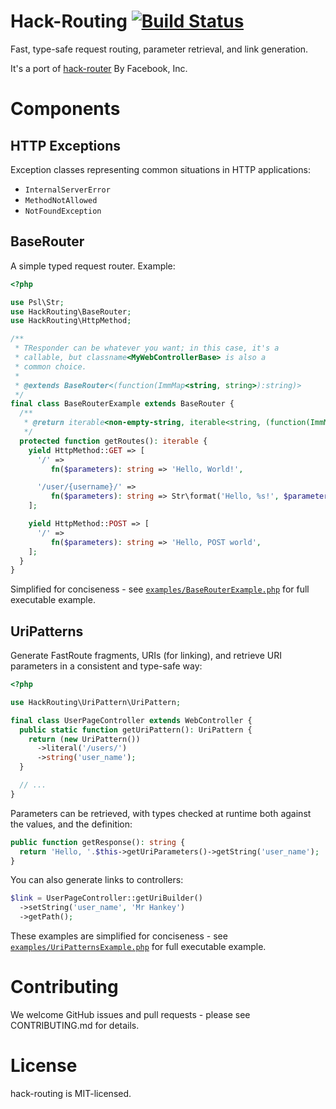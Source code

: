 Hack-Routing [![Build Status](https://travis-ci.org/hhvm/hack-router.svg?branch=master)](https://travis-ci.org/hhvm/hack-router)
===========

Fast, type-safe request routing, parameter retrieval, and link generation.

It's a port of [hack-router](https://github.com/hhvm/hack-router) By Facebook, Inc.

Components
==========

HTTP Exceptions
---------------

Exception classes representing common situations in HTTP applications:
 - `InternalServerError`
 - `MethodNotAllowed`
 - `NotFoundException`

BaseRouter
----------

A simple typed request router. Example:

```php
<?php

use Psl\Str;
use HackRouting\BaseRouter;
use HackRouting\HttpMethod;

/**
 * TResponder can be whatever you want; in this case, it's a
 * callable, but classname<MyWebControllerBase> is also a
 * common choice.
 *
 * @extends BaseRouter<(function(ImmMap<string, string>):string)>
 */
final class BaseRouterExample extends BaseRouter {
  /**
   * @return iterable<non-empty-string, iterable<string, (function(ImmMap<string, string>):string)>>
   */
  protected function getRoutes(): iterable {
    yield HttpMethod::GET => [
      '/' =>
         fn($parameters): string => 'Hello, World!',

      '/user/{username}/' =>
         fn($parameters): string => Str\format('Hello, %s!', $parameters['username']),
    ];

    yield HttpMethod::POST => [
      '/' =>
         fn($parameters): string => 'Hello, POST world',
    ];
  }
}
```

Simplified for conciseness - see [`examples/BaseRouterExample.php`](examples/BaseRouterExample.php) for full executable example.

UriPatterns
-----------

Generate FastRoute fragments, URIs (for linking), and retrieve URI parameters
in a consistent and type-safe way:

```php
<?php

use HackRouting\UriPattern\UriPattern;

final class UserPageController extends WebController {
  public static function getUriPattern(): UriPattern {
    return (new UriPattern())
      ->literal('/users/')
      ->string('user_name');
  }

  // ...
}
```

Parameters can be retrieved, with types checked at runtime both against the
values, and the definition:

```php
public function getResponse(): string {
  return 'Hello, '.$this->getUriParameters()->getString('user_name');
}
```

You can also generate links to controllers:

```php
$link = UserPageController::getUriBuilder()
  ->setString('user_name', 'Mr Hankey')
  ->getPath();
```

These examples are simplified for conciseness - see [`examples/UriPatternsExample.php`](examples/UriPatternsExample.php) for full executable example.

Contributing
============

We welcome GitHub issues and pull requests - please see CONTRIBUTING.md for details.

License
=======

hack-routing is MIT-licensed.
